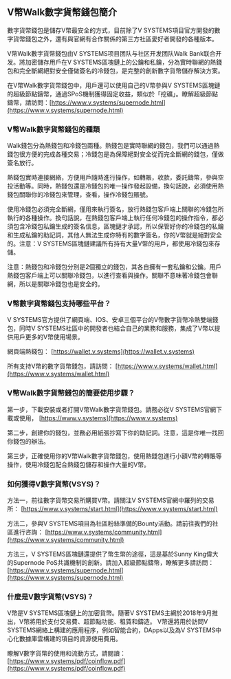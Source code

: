 V幣Walk數字貨幣錢包簡介
---

數字貨幣錢包是儲存V幣最安全的方式，目前除了V SYSTEMS項目官方開發的數字貨幣錢包之外，還有與官網有合作關係的第三方社區愛好者開發的各種版本。

V幣Walk數字貨幣錢包由V SYSTEMS项目团队与社区开发团队Walk Bank联合开发。將加密儲存用戶在V SYSTEMS區塊鏈上的公鑰和私鑰，分為實時聯網的熱錢包和完全斷網絕對安全僅做簽名的冷錢包，是完整的創新數字貨幣儲存解決方案。

在V幣Walk數字貨幣錢包中，用戶還可以使用自己的V幣參與V SYSTEMS區塊鏈的超級節點鑄幣，通過SPoS機制獲得固定收益，類似於「挖礦」。瞭解超級節點鑄幣，請訪問：[https://www.v.systems/supernode.html](https://www.v.systems/supernode.html)

### V幣Walk數字貨幣錢包的種類

Walk錢包分為熱錢包和冷錢包兩種。熱錢包是實時聯網的錢包，我們可以通過熱錢包很方便的完成各種交易；冷錢包是為保障絕對安全從而完全斷網的錢包，僅做簽名放行。

熱錢包實時連接網絡，方便用戶隨時進行操作，如轉賬，收款，委託鑄幣，參與空投活動等。同時，熱錢包還是冷錢包的唯一操作發起設備，換句話說，必須使用熱錢包關聯你的冷錢包來管理，查看，操作冷錢包賬號。

使用冷錢包必須完全斷網，僅用來執行簽名，放行熱錢包客戶端上關聯的冷錢包所執行的各種操作。換句話說，在熱錢包客戶端上執行任何冷錢包的操作指令，都必須包含冷錢包私鑰生成的簽名信息，區塊鏈才承認，所以保管好你的冷錢包的私鑰和生成私鑰的助記詞，其他人無法生成你特有的數字簽名，你的V幣就是絕對安全的。注意：V SYSTEMS區塊鏈建議所有持有大量V幣的用戶，都使用冷錢包來存儲。

注意：熱錢包和冷錢包分別是2個獨立的錢包，其各自擁有一套私鑰和公鑰。用戶熱錢包客戶端上可以關聯冷錢包，以進行查看與操作。關聯不意味著冷錢包會聯網，所以是關聯冷錢包也是安全的。

### V幣數字貨幣錢包支持哪些平台？

V SYSTEMS官方提供了網頁端、IOS、安卓三個平台的V幣數字貨幣冷熱雙端錢包，同時V SYSTEMS社區中的開發者也結合自己的業務和服務，集成了V幣以提供用戶更多的V幣使用場景。

網頁端熱錢包： [https://wallet.v.systems](https://wallet.v.systems)

所有支持V幣的數字貨幣錢包，請訪問： [https://www.v.systems/wallet.html](https://www.v.systems/wallet.html)

### V幣Walk數字貨幣錢包的簡要使用步驟？

第一步，下載安裝或者打開V幣Walk數字貨幣錢包。請務必從V SYSTEMS官網下載或使用， [https://www.v.systems](https://www.v.systems)

第二步，創建你的錢包，並務必用紙張抄寫下你的助記詞。注意，這是你唯一找回你錢包的辦法。

第三步，正確使用你的V幣Walk數字貨幣錢包，使用熱錢包進行小額V幣的轉賬等操作，使用冷錢包配合熱錢包儲存和操作大量的V幣。

### 如何獲得V數字貨幣(VSYS)？

方法一，前往數字貨幣交易所購買V幣。請關注V SYSTEMS官網中羅列的交易所： [https://www.v.systems/start.html](https://www.v.systems/start.html)

方法二，參與V SYSTEMS項目為社區粉絲準備的Bounty活動。請前往我們的社區進行咨詢： [https://www.v.systems/community.html](https://www.v.systems/community.html)

方法三，V SYSTEMS區塊鏈還提供了幣生幣的途徑，這是基於Sunny King偉大的Supernode PoS共識機制的創新。請加入超級節點鑄幣，瞭解更多請訪問： [https://www.v.systems/supernode.html](https://www.v.systems/supernode.html)

### 什麼是V數字貨幣(VSYS)？

V幣是V SYSTEMS區塊鏈上的加密貨幣。隨著V SYSTEMS主網於2018年9月推出，V幣將用於支付交易費、超節點功能、租賃和鑄造。 V幣還將用於訪問V SYSTEMS網絡上構建的應用程序，例如智能合約，DApps以及為V SYSTEMS中心化數據庫雲構建的項目的資源使用費用。

瞭解V數字貨幣的使用和流動方式，請閱讀： [https://www.v.systems/pdf/coinflow.pdf](https://www.v.systems/pdf/coinflow.pdf)
